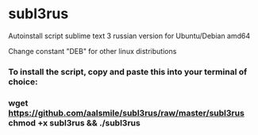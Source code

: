 # subl3rus
Autoinstall script sublime text 3 russian version for Ubuntu/Debian amd64

Change constant "DEB" for other linux distributions

<h3>To install the script, copy and paste this into your terminal of choice:<h3>

wget https://github.com/aalsmile/subl3rus/raw/master/subl3rus
chmod +x subl3rus && ./subl3rus
